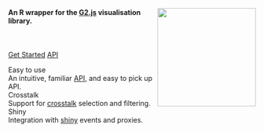 <br/>

<div class="row">

<div class="jumbotron">
<img src="reference/figures/logo.png" height="200px" align="right"/>
<h4>An R wrapper for the <a href="https://g2.antv.vision/en" class="link" target="_blank">G2.js</a> visualisation library.</h4>
<p>
<br/>
<br/>
<a class="btn btn-primary btn-lg" href="articles/get-started.html" role="button">Get Started</a>
<a class="btn btn-orange btn-lg" href="reference/index.html" role="button">API</a>
</p>
</div>

</div>


<div class="row">

<div class="col-sm-4">
<div class="panel panel-info">
<div class="panel-heading">Easy to use</div>
<div class="panel-body">
An intuitive, familiar <a href="/articles/aspects.html">API</a>, and easy to pick up API.
</div>
</div>
</div>

<div class="col-sm-4">
<div class="panel panel-info">
<div class="panel-heading">Crosstalk</div>
<div class="panel-body">
Support for <a href="/articles/crosstalk.html">crosstalk</a> selection and filtering.
</div>
</div>
</div>

<div class="col-sm-4">
<div class="panel panel-info">
<div class="panel-heading">Shiny</div>
<div class="panel-body">
Integration with <a href="/articles/shiny.html">shiny</a> events and proxies.
</div>
</div>
</div>

</div>
